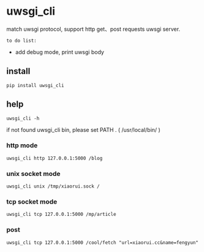 # uwsgi_cli

match uwsgi protocol, support http get、post requests uwsgi server.

`to do list:`

* add debug mode, print uwsgi body

## install
```
pip install uwsgi_cli
```

## help
```
uwsgi_cli -h
```

if not found uwsgi_cli bin, please set PATH . ( /usr/local/bin/ )


### http mode
```
uwsgi_cli http 127.0.0.1:5000 /blog
```

### unix socket mode
```
uwsgi_cli unix /tmp/xiaorui.sock /
```

### tcp socket mode
```
uwsgi_cli tcp 127.0.0.1:5000 /mp/article
```
### post
```
uwsgi_cli tcp 127.0.0.1:5000 /cool/fetch "url=xiaorui.cc&name=fengyun"
```
